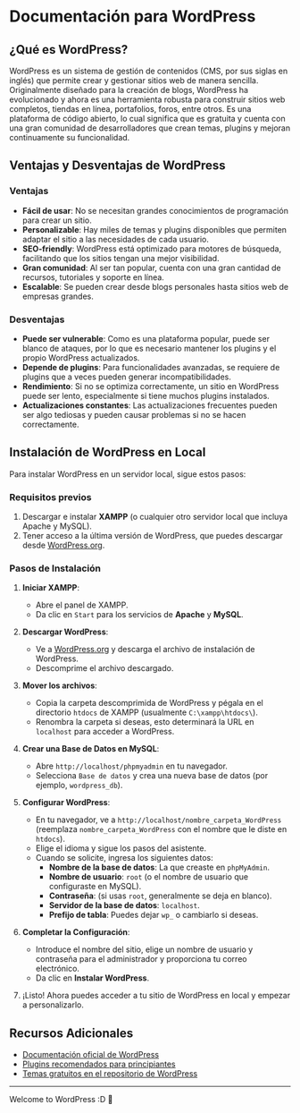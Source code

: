 # Documentación para WordPress

## ¿Qué es WordPress?

WordPress es un sistema de gestión de contenidos (CMS, por sus siglas en inglés) que permite crear y gestionar sitios web de manera sencilla. Originalmente diseñado para la creación de blogs, WordPress ha evolucionado y ahora es una herramienta robusta para construir sitios web completos, tiendas en línea, portafolios, foros, entre otros. Es una plataforma de código abierto, lo cual significa que es gratuita y cuenta con una gran comunidad de desarrolladores que crean temas, plugins y mejoran continuamente su funcionalidad.

## Ventajas y Desventajas de WordPress

### Ventajas

- **Fácil de usar**: No se necesitan grandes conocimientos de programación para crear un sitio.
- **Personalizable**: Hay miles de temas y plugins disponibles que permiten adaptar el sitio a las necesidades de cada usuario.
- **SEO-friendly**: WordPress está optimizado para motores de búsqueda, facilitando que los sitios tengan una mejor visibilidad.
- **Gran comunidad**: Al ser tan popular, cuenta con una gran cantidad de recursos, tutoriales y soporte en línea.
- **Escalable**: Se pueden crear desde blogs personales hasta sitios web de empresas grandes.

### Desventajas

- **Puede ser vulnerable**: Como es una plataforma popular, puede ser blanco de ataques, por lo que es necesario mantener los plugins y el propio WordPress actualizados.
- **Depende de plugins**: Para funcionalidades avanzadas, se requiere de plugins que a veces pueden generar incompatibilidades.
- **Rendimiento**: Si no se optimiza correctamente, un sitio en WordPress puede ser lento, especialmente si tiene muchos plugins instalados.
- **Actualizaciones constantes**: Las actualizaciones frecuentes pueden ser algo tediosas y pueden causar problemas si no se hacen correctamente.

## Instalación de WordPress en Local

Para instalar WordPress en un servidor local, sigue estos pasos:

### Requisitos previos

1. Descargar e instalar **XAMPP** (o cualquier otro servidor local que incluya Apache y MySQL).
2. Tener acceso a la última versión de WordPress, que puedes descargar desde [WordPress.org](https://wordpress.org/download/).

### Pasos de Instalación

1. **Iniciar XAMPP**:

   - Abre el panel de XAMPP.
   - Da clic en `Start` para los servicios de **Apache** y **MySQL**.

2. **Descargar WordPress**:

   - Ve a [WordPress.org](https://wordpress.org/download/) y descarga el archivo de instalación de WordPress.
   - Descomprime el archivo descargado.

3. **Mover los archivos**:

   - Copia la carpeta descomprimida de WordPress y pégala en el directorio `htdocs` de XAMPP (usualmente `C:\xampp\htdocs\`).
   - Renombra la carpeta si deseas, esto determinará la URL en `localhost` para acceder a WordPress.

4. **Crear una Base de Datos en MySQL**:

   - Abre `http://localhost/phpmyadmin` en tu navegador.
   - Selecciona `Base de datos` y crea una nueva base de datos (por ejemplo, `wordpress_db`).

5. **Configurar WordPress**:

   - En tu navegador, ve a `http://localhost/nombre_carpeta_WordPress` (reemplaza `nombre_carpeta_WordPress` con el nombre que le diste en `htdocs`).
   - Elige el idioma y sigue los pasos del asistente.
   - Cuando se solicite, ingresa los siguientes datos:
     - **Nombre de la base de datos**: La que creaste en `phpMyAdmin`.
     - **Nombre de usuario**: `root` (o el nombre de usuario que configuraste en MySQL).
     - **Contraseña**: (si usas `root`, generalmente se deja en blanco).
     - **Servidor de la base de datos**: `localhost`.
     - **Prefijo de tabla**: Puedes dejar `wp_` o cambiarlo si deseas.

6. **Completar la Configuración**:

   - Introduce el nombre del sitio, elige un nombre de usuario y contraseña para el administrador y proporciona tu correo electrónico.
   - Da clic en **Instalar WordPress**.

7. ¡Listo! Ahora puedes acceder a tu sitio de WordPress en local y empezar a personalizarlo.

## Recursos Adicionales

- [Documentación oficial de WordPress](https://wordpress.org/support/)
- [Plugins recomendados para principiantes](https://wordpress.org/plugins/)
- [Temas gratuitos en el repositorio de WordPress](https://wordpress.org/themes/)

---

Welcome to WordPress :D 🫡
